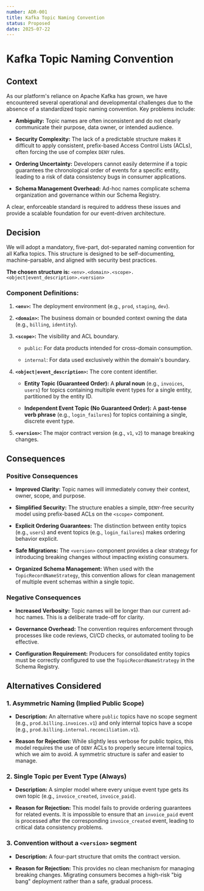 ```yaml
---
number: ADR-001
title: Kafka Topic Naming Convention
status: Proposed
date: 2025-07-22
---
```


# Kafka Topic Naming Convention

## Context

As our platform's reliance on Apache Kafka has grown, we have encountered several operational and developmental challenges due to the absence of a standardized topic naming convention. Key problems include:

-   **Ambiguity:** Topic names are often inconsistent and do not clearly communicate their purpose, data owner, or intended audience.

-   **Security Complexity:** The lack of a predictable structure makes it difficult to apply consistent, prefix-based Access Control Lists (ACLs), often forcing the use of complex `DENY` rules.

-   **Ordering Uncertainty:** Developers cannot easily determine if a topic guarantees the chronological order of events for a specific entity, leading to a risk of data consistency bugs in consumer applications.

-   **Schema Management Overhead:** Ad-hoc names complicate schema organization and governance within our Schema Registry.

A clear, enforceable standard is required to address these issues and provide a scalable foundation for our event-driven architecture.

## Decision

We will adopt a mandatory, five-part, dot-separated naming convention for all Kafka topics. This structure is designed to be self-documenting, machine-parsable, and aligned with security best practices.

**The chosen structure is:** `<env>.<domain>.<scope>.<object|event_description>.<version>`

### Component Definitions:

1. **`<env>`:** The deployment environment (e.g., `prod`, `staging`, `dev`).

2. **`<domain>`:** The business domain or bounded context owning the data (e.g., `billing`, `identity`).

3. **`<scope>`:** The visibility and ACL boundary.

    - `public`: For data products intended for cross-domain consumption.

    - `internal`: For data used exclusively within the domain's boundary.

4. **`<object|event_description>`:** The core content identifier.

    - **Entity Topic (Guaranteed Order):** A **plural noun** (e.g., `invoices`, `users`) for topics containing multiple event types for a single entity, partitioned by the entity ID.

    - **Independent Event Topic (No Guaranteed Order):** A **past-tense verb phrase** (e.g., `login_failures`) for topics containing a single, discrete event type.

5. **`<version>`:** The major contract version (e.g., `v1`, `v2`) to manage breaking changes.

## Consequences

### Positive Consequences

-   **Improved Clarity:** Topic names will immediately convey their context, owner, scope, and purpose.

-   **Simplified Security:** The structure enables a simple, `DENY`-free security model using prefix-based ACLs on the `<scope>` component.

-   **Explicit Ordering Guarantees:** The distinction between entity topics (e.g., `users`) and event topics (e.g., `login_failures`) makes ordering behavior explicit.

-   **Safe Migrations:** The `<version>` component provides a clear strategy for introducing breaking changes without impacting existing consumers.

-   **Organized Schema Management:** When used with the `TopicRecordNameStrategy`, this convention allows for clean management of multiple event schemas within a single topic.

### Negative Consequences

-   **Increased Verbosity:** Topic names will be longer than our current ad-hoc names. This is a deliberate trade-off for clarity.

-   **Governance Overhead:** The convention requires enforcement through processes like code reviews, CI/CD checks, or automated tooling to be effective.

-   **Configuration Requirement:** Producers for consolidated entity topics must be correctly configured to use the `TopicRecordNameStrategy` in the Schema Registry.

## Alternatives Considered

### 1. Asymmetric Naming (Implied Public Scope)

-   **Description:** An alternative where `public` topics have no scope segment (e.g., `prod.billing.invoices.v1`) and only internal topics have a scope (e.g., `prod.billing.internal.reconciliation.v1`).

-   **Reason for Rejection:** While slightly less verbose for public topics, this model requires the use of `DENY` ACLs to properly secure internal topics, which we aim to avoid. A symmetric structure is safer and easier to manage.

### 2. Single Topic per Event Type (Always)

-   **Description:** A simpler model where every unique event type gets its own topic (e.g., `invoice_created`, `invoice_paid`).

-   **Reason for Rejection:** This model fails to provide ordering guarantees for related events. It is impossible to ensure that an `invoice_paid` event is processed after the corresponding `invoice_created` event, leading to critical data consistency problems.

### 3. Convention without a `<version>` segment

-   **Description:** A four-part structure that omits the contract version.

-   **Reason for Rejection:** This provides no clean mechanism for managing breaking changes. Migrating consumers becomes a high-risk "big bang" deployment rather than a safe, gradual process.
